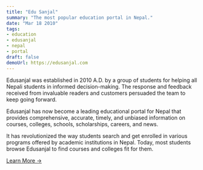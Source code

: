 ```yaml
---
title: "Edu Sanjal"
summary: "The most popular education portal in Nepal."
date: "Mar 18 2010"
tags:
- education
- edusanjal
- nepal
- portal
draft: false
demoUrl: https://edusanjal.com
---
```


Edusanjal was established in 2010 A.D. by a group of students for helping all Nepali students in informed decision-making. The response and feedback received from invaluable readers and customers persuaded the team to keep going forward.

Edusanjal has now become a leading educational portal for Nepal that provides comprehensive, accurate, timely, and unbiased information on courses, colleges, schools, scholarships, careers, and news. 

It has revolutionized the way students search and get enrolled in various programs offered by academic institutions in Nepal. Today, most students browse Edusanjal to find courses and colleges fit for them. 

<a href="https://edusanjal.com/about/us/" target="_blank">Learn More &rarr;</a>